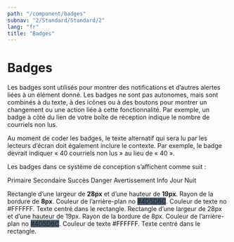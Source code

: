```yaml
---
path: "/component/badges"
subnav: "2/Standard/Standard/2"
lang: "fr"
title: "Badges"
---
```


<helmet>
<title> Badges - Système de conception Aurora </title>
</helmet>

# Badges

Les badges sont utilisés pour montrer des notifications et d’autres alertes liées à un élément donné. Les badges ne sont pas autonomes, mais sont combinés à du texte, à des icônes ou à des boutons pour montrer un changement ou une action liée à cette fonctionnalité. Par exemple, un badge à côté du lien de votre boîte de réception indique le nombre de courriels non lus.

Au moment de coder les badges, le texte alternatif qui sera lu par les lecteurs d’écran doit également inclure le contexte. Par exemple, le badge devrait indiquer « 40 courriels non lus » au lieu de « 40 ».

Les badges dans ce système de conception s’affichent comme suit :

<span class="badge badge-primary">Primaire</span>
<span class="badge badge-secondary">Secondaire</span>
<span class="badge badge-success">Succès</span>
<span class="badge badge-danger">Danger</span>
<span class="badge badge-warning">Avertissement</span>
<span class="badge badge-info">Info</span>
<span class="badge badge-light">Jour</span>
<span class="badge badge-dark">Nuit</span>

<codeblock html='
    <span class="badge badge-primary">Primaire</span>
    <span class="badge badge-secondary">Secondaire</span>
    <span class="badge badge-success">Succès</span>
    <span class="badge badge-danger">Danger</span>
    <span class="badge badge-warning">Avertissement</span>
    <span class="badge badge-info">Info</span>
    <span class="badge badge-light">Jour</span>
    <span class="badge badge-dark">Nuit</span>
' react=''></codeblock>

Rectangle d’une largeur de **28px** et d’une hauteur de **19px**. Rayon de la bordure de **8px**. Couleur de l’arrière-plan no <badge style="background-color: #4D5D6C">#4D5D6C</badge>. Couleur de texte no \#FFFFFF. Texte centré dans le rectangle.
Rectangle d’une largeur de 28px et d’une hauteur de 19px. Rayon de la bordure de 8px. Couleur de l’arrière-plan no <badge style="background-color: #4D5D6C">#4D5D6C</badge>. Couleur de texte <badge style="background-color: #FFFFFF; color:black">#FFFFFF</badge>. Texte centré dans le rectangle.
